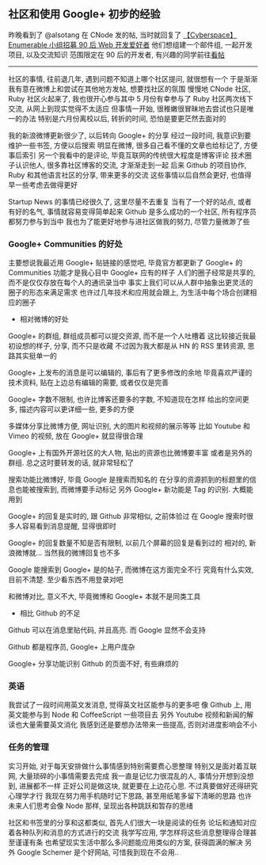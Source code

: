 
社区和使用 Google+ 初步的经验
------

昨晚看到了 @alsotang 在 CNode 发的帖, 当时就回复了
[【Cyberspace】Enumerable 小组招募 90 后 Web 开发爱好者][ann]
他们想组建一个邮件组, 一起开发项目, 以及交流知识
范围限定在 90 后的开发者, 有兴趣的同学前往[看帖][ann]

[ann]: http://cnodejs.org/topic/5197a71f63e9f8a5424da833

------

社区的事情, 往前退几年, 遇到问题不知道上哪个社区提问, 就很想有一个
于是渐渐我有意在微博上和尝试在其他地方发帖, 想要找社区的氛围
慢慢地 CNode 社区, Ruby 社区火起来了, 我也很开心参与其中
5 月份有幸参与了 Ruby 社区两次线下交流, 从网上到现实觉得不太适应
但事情一开始, 很稚嫩很冒昧地去尝试也只是唯一的办法
特别是六月份离校以后, 转折的时间, 恐怕是要更茫然去面对的

我的新浪微博更新很少了, 以后转向 Google+ 的分享
经过一段时间, 我意识到要维护一些书签, 方便以后搜索
明显在微博, 很多自己看不懂的文章也给标记了, 方便事后索引
另一个我看中的是评论, 毕竟互联网的传统很大程度是博客评论
技术圈子认识他人, 很多靠社区博客的交流, 才渐渐走到一起
后来 Github 的项目协作, Ruby 和其他语言社区的分享, 带来更多的交流
这些事情以后自然会更好, 也值得早一些考虑去做得更好

Startup News 的事情已经很久了, 这里尽量不去重复
当有了一个好的站点, 或者有好的名气, 事情就容易变得简单起来
Github 是多么成功的一个社区, 所有程序员都努力参与到当中
我也为了能更好地参与进社区做我的努力, 尽管力量微渺了些

### Google+ Communities 的好处

主要想说我最近用 Google+ 贴链接的感觉吧, 毕竟官方都更新了
Google+ 的 Communities 功能才是我心目中 Google+ 应有的样子
人们的圈子经常是共享的, 而不是仅仅存放在每个人的通讯录当中
事实上我们可以从人群中抽象出更灵活的圈子的形态来满足需求
也许过几年技术和应用就会跟上, 为生活中每个场合创建相应的圈子

* 相对微博的好处

Google+ 的群组, 群组成员都可以提交资源, 而不是一个人吐槽着
这比较接近我最初设想的样子, 分享, 而不只是收藏
不过因为我大都是从 HN 的 RSS 里转资源, 思路其实挺单一的

Google+ 上发布的消息是可以编辑的, 事后有了更多修改的余地
毕竟喜欢严谨的技术资料, 贴在上边总有编辑的需要, 或者仅仅是完善

Google+ 字数不限制, 也许比博客还要多的字数, 不知道现在怎样
给出的空间更多, 描述内容可以更详细一些, 更多的方便

多媒体分享比微博方便, 网址识别, 大的图片和视频的展示等等
比如 Youtube 和 Vimeo 的视频, 放在 Google+ 就显得很合理

Google+ 上有国外开源社区的大人物, 贴出的资源也比微博要丰富
或者是另外的群组. 总之这时要转发的话, 就非常轻松了

搜索功能比微博好, 毕竟 Google 是搜索而知名的
在分享的资源抓到的标题里的信息也能被搜索到, 而微博要手动标记
另外 Google+ 新功能是 Tag 的识别. 大概能用到

Google+ 的回复是实时的, 跟 Github 非常相似, 之前体验过
在 Google 搜索时很多人容易看到消息提醒, 显得很即时

Google+ 的回复数量不知是否有限制, 以前几个屏幕的回复是看到过的
相对的, 新浪微博就... 当然我的微博回复也不多

Google 能搜索到 Google+ 是的帖子, 而微博在这方面完全不行
究竟有什么实效, 目前不清楚. 至少看东西不用登录对吧

和微博对比, 意义不大, 毕竟微博和 Google+ 本就不是同类工具

* 相比 Github 的不足

Github 可以在消息里贴代码, 并且高亮. 而 Google 显然不会支持

Github 都是程序员, Google+ 上用户庞杂

Google+ 分享功能识别 Github 的页面不好, 有些麻烦的

### 英语

我尝试了一段时间用英文发消息, 觉得英文社区能参与的更多吧
像 Github 上, 用英文能参与到 Node 和 CoffeeScript 一些项目去
另外 Youtube 视频和新闻的解读也大量需要英文消化
我感到还是要想办法带来一些提高, 否则对进度影响会不小

### 任务的管理

实习开始, 对于每天安排做什么事情感到特别需要费心思整理
特别又是面对着互联网, 大量琐碎的小事情需要去完成
我一直是记忆力很混乱的人, 事情分开想到没想到, 进展都不一样
正好公司是做这块, 就更要在上边花心思. 不过真要做好还得研究心理学才行
我现在努力用手机随时记下思路, 甚至用纸笔多留下清晰的思路
也许未来人们思考会像 Node 那样, 呈现出各种跳跃和暂存的思绪

社区和书签里的分享和这都类似, 首先人们很大一块是阅读的任务
论坛和通知对应着各种队列和消息的方式进行的交流
我学写应用, 学怎样将这些消息整理得合理甚至谨谨有条
也希望现实生活中那么多问题能应用类似的方案, 获得圆满的解决
另外 Google Schemer 是个好网站, 可惜我到现在不会用..
